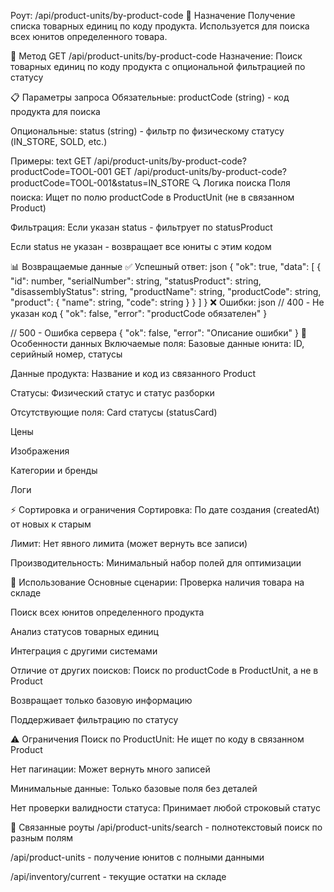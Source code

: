 Роут: /api/product-units/by-product-code
🎯 Назначение
Получение списка товарных единиц по коду продукта. Используется для поиска всех юнитов определенного товара.

🔧 Метод
GET /api/product-units/by-product-code
Назначение: Поиск товарных единиц по коду продукта с опциональной фильтрацией по статусу

📋 Параметры запроса
Обязательные:
productCode (string) - код продукта для поиска

Опциональные:
status (string) - фильтр по физическому статусу (IN_STORE, SOLD, etc.)

Примеры:
text
GET /api/product-units/by-product-code?productCode=TOOL-001
GET /api/product-units/by-product-code?productCode=TOOL-001&status=IN_STORE
🔍 Логика поиска
Поля поиска:
Ищет по полю productCode в ProductUnit (не в связанном Product)

Фильтрация:
Если указан status - фильтрует по statusProduct

Если status не указан - возвращает все юниты с этим кодом

📊 Возвращаемые данные
✅ Успешный ответ:
json
{
  "ok": true,
  "data": [
    {
      "id": number,
      "serialNumber": string,
      "statusProduct": string,
      "disassemblyStatus": string,
      "productName": string,
      "productCode": string,
      "product": {
        "name": string,
        "code": string
      }
    }
  ]
}
❌ Ошибки:
json
// 400 - Не указан код
{
  "ok": false,
  "error": "productCode обязателен"
}

// 500 - Ошибка сервера
{
  "ok": false,
  "error": "Описание ошибки"
}
🎯 Особенности данных
Включаемые поля:
Базовые данные юнита: ID, серийный номер, статусы

Данные продукта: Название и код из связанного Product

Статусы: Физический статус и статус разборки

Отсутствующие поля:
Card статусы (statusCard)

Цены

Изображения

Категории и бренды

Логи

⚡ Сортировка и ограничения
Сортировка: По дате создания (createdAt) от новых к старым

Лимит: Нет явного лимита (может вернуть все записи)

Производительность: Минимальный набор полей для оптимизации

🎯 Использование
Основные сценарии:
Проверка наличия товара на складе

Поиск всех юнитов определенного продукта

Анализ статусов товарных единиц

Интеграция с другими системами

Отличие от других поисков:
Поиск по productCode в ProductUnit, а не в Product

Возвращает только базовую информацию

Поддерживает фильтрацию по статусу

⚠️ Ограничения
Поиск по ProductUnit: Не ищет по коду в связанном Product

Нет пагинации: Может вернуть много записей

Минимальные данные: Только базовые поля без деталей

Нет проверки валидности статуса: Принимает любой строковый статус

🔗 Связанные роуты
/api/product-units/search - полнотекстовый поиск по разным полям

/api/product-units - получение юнитов с полными данными

/api/inventory/current - текущие остатки на складе